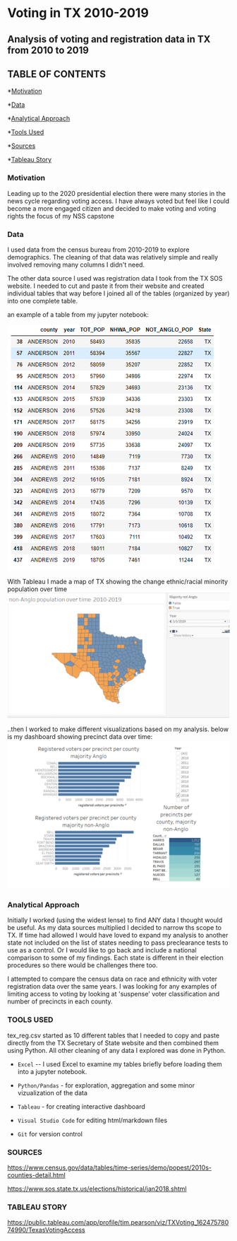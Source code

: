 # Voting in TX 2010-2019


## Analysis of voting and registration data in TX from 2010 to 2019

## TABLE OF CONTENTS
*[Motivation](#motivation) 

*[Data](#data)

*[Analytical Approach](#analytical-approach) 

*[Tools Used](#tools-used) 

*[Sources](#sources)


*[Tableau Story](#tableau-story)

### Motivation 
Leading up to the 2020 presidential election there were many stories in the news cycle regarding voting access. I have always voted but feel like I could become a more engaged citizen and decided to make voting and voting rights the focus of my NSS capstone

### Data
I used data from the census bureau from 2010-2019
to explore demographics. The cleaning of that data was relatively simple and really involved removing many columns I didn't need. 

The other data source I used was registration data I took from the TX SOS website.  I needed to cut and paste it from their website and created individual tables that way before I joined all of the tables (organized by year) into one complete table.

an example of a table from my jupyter notebook:

![TX_race_race_df](capstone/images/race_cnty_df.png)

With Tableau I made a map of TX showing the change ethnic/racial minority population over time
![TX_race_map](capstone/images/statemap_race.png)

..then I worked to make different visualizations based on my analysis. below is my dashboard showing precinct data over time:
![TX_precinct_dashboard](capstone/images/precinct_dash.png)

### Analytical Approach
Initially I worked (using the widest lense) to find ANY data I thought would be useful.  As my data sources multiplied I decided to narrow ths scope to TX.  If time had allowed I would have loved to expand my analysis to another state not included on the list of states needing to pass preclearance tests to use as a control.  Or I would like to go back and include a national comparison to some of my findings. Each state is different in their election procedures so there would be challenges there too. 

I attempted to compare the census data on race and ethnicity with voter registration data over the same years. I was looking for any examples of limiting access to voting by looking at 'suspense' voter classification and number of precincts in each county.  

### TOOLS USED

 tex_reg.csv started as 10 different tables that I needed to copy and paste directly from the TX Secretary of State website and then combined them using Python. All other cleaning of any data I explored was done in Python. 
- `Excel` -- I used Excel to examine my tables briefly before loading them into a jupyter notebook.

- `Python/Pandas` - for exploration, aggregation and some minor vizualization of the data

- `Tableau` - for creating interactive dashboard

- `Visual Studio Code` for editing html/markdown files

- `Git` for version control

### SOURCES

https://www.census.gov/data/tables/time-series/demo/popest/2010s-counties-detail.html

https://www.sos.state.tx.us/elections/historical/jan2018.shtml

### TABLEAU STORY

https://public.tableau.com/app/profile/tim.pearson/viz/TXVoting_16247578074990/TexasVotingAccess